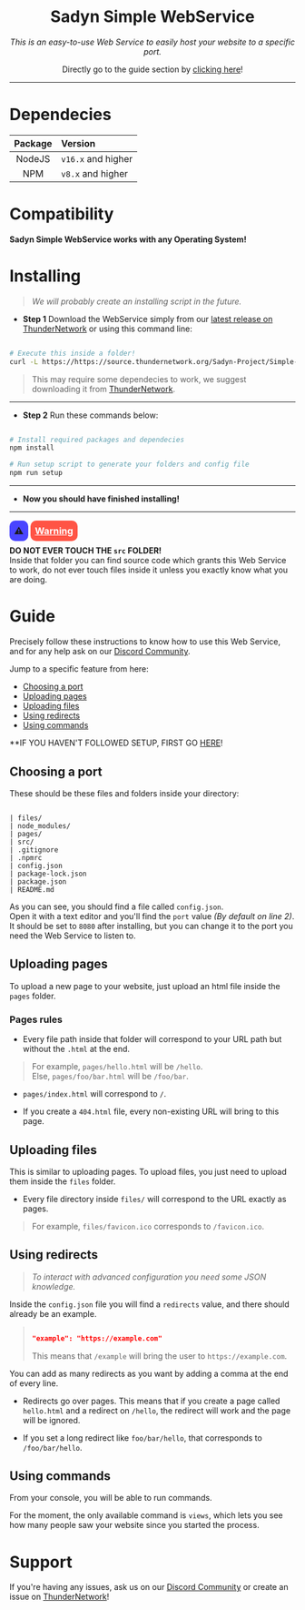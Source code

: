 <div align="center">

# Sadyn Simple WebService  

*This is an easy-to-use Web Service to easily host your website to a specific port.*  

Directly go to the guide section by [clicking here](#guide)!

</div>

---

# Dependecies  

| Package | Version |
| :-----: | :----- |
| NodeJS | `v16.x` and higher |
| NPM | `v8.x` and higher |

# Compatibility  

**Sadyn Simple WebService works with any Operating System!**  

# Installing  

> *We will probably create an installing script in the future.*  

- **Step 1** Download the WebService simply from our [latest release on ThunderNetwork](https://https://source.thundernetwork.org/Sadyn-Project/Simple-WebService/releases/latest/) or using this command line:  

```bash

# Execute this inside a folder!
curl -L https://https://source.thundernetwork.org/Sadyn-Project/Simple-WebService/releases/latest/download/WebService.tar.gz | tar -xzv

```

> This may require some dependecies to work, we suggest downloading it from [ThunderNetwork](https://https://source.thundernetwork.org/Sadyn-Project/Simple-WebService/releases/latest/).  

---

- **Step 2** Run these commands below:  

```bash

# Install required packages and dependecies
npm install

# Run setup script to generate your folders and config file
npm run setup

```

---

- **Now you should have finished installing!**  

---

### <span style="background: #4945FF; padding: 8px; border-radius: 10px;">⚠️</span> <span style="color: white; background: #FF5445; padding: 8px; border-radius: 10px; text-decoration: underline;">Warning</span>  

**DO NOT EVER TOUCH THE `src` FOLDER!**  
Inside that folder you can find source code which grants this Web Service to work, do not ever touch files inside it unless you exactly know what you are doing.  

# Guide  

Precisely follow these instructions to know how to use this Web Service, and for any help ask on our [Discord Community](https://discord.gg/PBrPeuACnU/).  

Jump to a specific feature from here:  

- [Choosing a port](#choosing-a-port)  
- [Uploading pages](#uploading-pages)  
- [Uploading files](#uploading-files)  
- [Using redirects](#using-redirects)  
- [Using commands](#using-commands)

**IF YOU HAVEN'T FOLLOWED SETUP, FIRST GO [HERE](#installing)!

## Choosing a port  

These should be these files and folders inside your directory:  

```

| files/
| node_modules/
| pages/
| src/
| .gitignore
| .npmrc
| config.json
| package-lock.json
| package.json
| README.md

```

As you can see, you should find a file called `config.json`.  
Open it with a text editor and you'll find the `port` value *(By default on line 2)*.  
It should be set to `8080` after installing, but you can change it to the port you need the Web Service to listen to.  

## Uploading pages  

To upload a new page to your website, just upload an html file inside the `pages` folder.  

### Pages rules  

- Every file path inside that folder will correspond to your URL path but without the `.html` at the end.  

> For example, `pages/hello.html` will be `/hello`.  
> Else, `pages/foo/bar.html` will be `/foo/bar`.  

- `pages/index.html` will correspond to `/`.  

- If you create a `404.html` file, every non-existing URL will bring to this page.  

## Uploading files  

This is similar to uploading pages. To upload files, you just need to upload them inside the `files` folder.  

- Every file directory inside `files/` will correspond to the URL exactly as pages.  

> For example, `files/favicon.ico` corresponds to `/favicon.ico`.  

## Using redirects

> *To interact with advanced configuration you need some JSON knowledge.*

Inside the `config.json` file you will find a `redirects` value, and there should already be an example.  

> ```json
> 
> "example": "https://example.com"
> 
> ```
> 
> This means that `/example` will bring the user to `https://example.com`.  

You can add as many redirects as you want by adding a comma at the end of every line.  

- Redirects go over pages. This means that if you create a page called `hello.html` and a redirect on `/hello`, the redirect will work and the page will be ignored.  

- If you set a long redirect like `foo/bar/hello`, that corresponds to `/foo/bar/hello`.  

## Using commands  

From your console, you will be able to run commands.  

For the moment, the only available command is `views`, which lets you see how many people saw your website since you started the process.  

# Support

If you're having any issues, ask us on our [Discord Community](https://discord.gg/PBrPeuACnU/) or create an issue on [ThunderNetwork](https://source.thundernetwork.org/Sadyn-Project/Simple-WebService/issues/)!